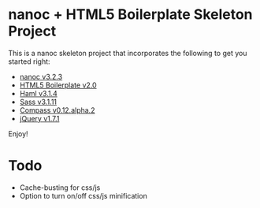 nanoc + HTML5 Boilerplate Skeleton Project
==========================================

This is a nanoc skeleton project that incorporates the following to get you started right:

- [nanoc v3.2.3](http://nanoc.stoneship.org/)
- [HTML5 Boilerplate v2.0](http://html5boilerplate.com/)
- [Haml v3.1.4](http://haml-lang.com/)
- [Sass v3.1.11](http://sass-lang.com/)
- [Compass v0.12.alpha.2](http://compass-style.org/)
- [jQuery v1.7.1](http://jquery.com/)

Enjoy!

# Todo

- Cache-busting for css/js
- Option to turn on/off css/js minification
